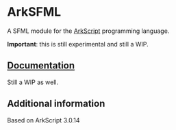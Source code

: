 # ArkSFML

A SFML module for the [ArkScript](https://github.com/ArkScript-lang/Ark) programming language.

**Important**: this is still experimental and still a WIP.

## [Documentation](documentation/main.md)

Still a WIP as well.

## Additional information

Based on ArkScript 3.0.14